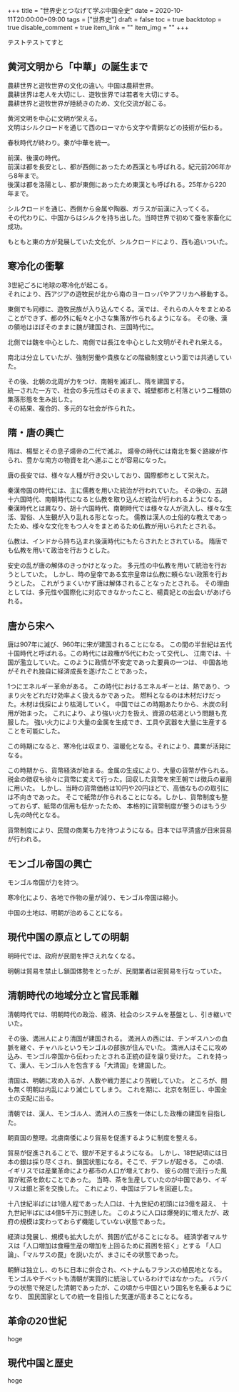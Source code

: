 +++
title = "世界史とつなげて学ぶ中国全史"
date = 2020-10-11T20:00:00+09:00
tags = ["世界史"]
draft = false
toc = true
backtotop = true
disable_comment = true
item_link = ""
item_img = ""
+++

テストテストてすと

## 黄河文明から「中華」の誕生まで
農耕世界と遊牧世界の文化の違い。中国は農耕世界。  
農耕世界は老人を大切にし、遊牧世界では若者を大切にする。  
農耕世界と遊牧世界が陸続きのため、文化交流が起こる。  

黄河文明を中心に文明が栄える。  
文明はシルクロードを通じて西のローマから文字や青銅などの技術が伝わる。  

春秋時代が終わり。秦が中華を統一。  

前漢、後漢の時代。  
前漢は都を長安とし、都が西側にあったため西漢とも呼ばれる。紀元前206年から8年まで。  
後漢は都を洛陽とし、都が東側にあったため東漢とも呼ばれる。25年から220年まで。  

シルクロードを通じ、西側から金属や陶器、ガラスが前漢に入ってくる。  
その代わりに、中国からはシルクを持ち出した。当時世界で初めて蚕を家畜化に成功。  

もともと東の方が発展していた文化が、シルクロードにより、西も追いついた。  

## 寒冷化の衝撃
3世紀ごろに地球の寒冷化が起こる。  
それにより、西アジアの遊牧民が北から南のヨーロッパやアフリカへ移動する。  

東側でも同様に、遊牧民族が入り込んでくる。漢では、それらの人々をまとめることができず、都の外に転々と小さな集落が作られるようになる。
その後、漢の領地はほぼそのままに魏が建国され、三国時代に。  

北側では魏を中心とした、南側では長江を中心とした文明がそれぞれ栄える。  

南北は分立していたが、強制労働や貴族などの階級制度という面では共通していた。  

その後、北朝の北周が力をつけ、南朝を滅ぼし、隋を建国する。  
統一された一方で、社会の多元性はそのままで、城壁都市と村落という二種類の集落形態を生み出した。  
その結果、複合的、多元的な社会が作られた。  


## 隋・唐の興亡
隋は、楊堅とその息子煬帝の二代で滅ぶ。
煬帝の時代には南北を繋ぐ路線が作られ、豊かな南方の物資を北へ運ぶことが容易になった。

唐の長安では、様々な人種が行き交いしており、国際都市として栄えた。

秦漢帝国の時代には、主に儒教を用いた統治が行われていた。
その後の、五胡十六国時代、南朝時代になると仏教を取り込んだ統治が行われるようになる。
秦漢時代とは異なり、胡十六国時代、南朝時代では様々な人が流入し、様々な生活、習俗、人生観が入り乱れる形となった。
儒教は漢人の土俗的な教えであったため、様々な文化をもつ人々をまとめるため仏教が用いられたとされる。

仏教は、インドから持ち込まれ後漢時代にもたらされたとされている。
隋唐でも仏教を用いて政治を行おうとした。

安史の乱が唐の解体のきっかけとなった。
多元性の中仏教を用いて統治を行おうとしていた。
しかし、時の皇帝である玄宗皇帝は仏教に頼らない政策を行おうとした。
これがうまくいかず唐は解体されることなったとされる。
その理由としては、多元性や国際化に対応できなかったこと、楊貴妃との出会いがあげられる。

## 唐から宋へ
唐は907年に滅び、960年に宋が建国されることになる。
この間の半世紀は五代十国時代と呼ばれる。この時代には政権が5代にわたって交代し、
江南では、十国が濫立していた。このように政情が不安定であった要員の一つは、
中国各地がそれぞれ独自に経済成長を遂げたことであった。

1つにエネルギー革命がある。
この時代におけるエネルギーとは、熱であり、つまり火をどれだけ効率よく扱えるかであった。
燃料となるのは木材だけだった。木材は伐採により枯渇していく。
中国ではこの時期あたりから、木炭の利用が始まった。
これにより、より強い火力を扱え、資源の枯渇という問題も克服した。
強い火力により大量の金属を生成でき、工具や武器を大量に生産することを可能にした。

この時期になると、寒冷化は収まり、温暖化となる。それにより、農業が活発になる。
 
この時期から、貨幣経済が始まる。金属の生成により、大量の貨幣が作られる。
税金の徴収も徐々に貨幣に変えて行った。回収した貨幣を宋王朝では徴兵の雇用に用いた。
しかし、当時の貨幣価格は10円や20円ほどで、高価なものの取引には不向きであった。
そこで紙幣が作られることになる。しかし、貨幣制度も整っておらず、紙幣の信用も低かったため、
本格的に貨幣制度が整うのはもう少し先の時代となる。

貨幣制度により、民間の商業も力を持つようになる。日本では平清盛が日宋貿易が行われる。

## モンゴル帝国の興亡
モンゴル帝国が力を持つ。

寒冷化により、各地で作物の量が減り、モンゴル帝国は縮小。

中国の土地は、明朝が治めることになる。

## 現代中国の原点としての明朝
明時代では、政府が民間を押さえれなくなる。

明朝は貿易を禁止し鎖国体勢をとったが、民間業者は密貿易を行なっていた。

## 清朝時代の地域分立と官民乖離
清朝時代では、明朝時代の政治、経済、社会のシステムを基盤とし、引き継いでいた。

その後、満洲人により清国が建国される。
満洲人の西には、チンギスハンの血脈を継ぐ、チャハルというモンゴルの部族が住んでいた。
満洲人はそこに攻め込み、モンゴル帝国から伝わったとされる正統の証を譲り受けた。
これを持って、漢人、モンゴル人を包含する「大清国」を建国した。

清国は、明朝に攻め入るが、人数や戦力差により苦戦していた。
ところが、間も無く明朝は内乱により滅亡してしまう。
これを期に、北京を制圧し、中国全土の支配に出る。

清朝では、漢人、モンゴル人、満洲人の三族を一体にした政権の建国を目指した。

朝貢国の整理。北虜南倭により貿易を促進するように制度を整える。

貿易が促進されることで、銀が不足するようになる。
しかし、18世紀頃には日本の銀は採り尽くされ、鎖国状態になる。そこで、デフレが起きる。
この頃、イギリスでは産業革命により都市の人口が増えており、
彼らの間で流行った風習が紅茶を飲むことであった。
当時、茶を生産していたのが中国であり、イギリスは銀と茶を交換した。
これにより、中国はデフレを回避した。

十八世紀半ばには1億人程であった人口は、十九世紀の初頭には3億を超え、
十九世紀半ばには4億5千万に到達した。
このように人口は爆発的に増えたが、政府の規模は変わっておらず機能していない状態であった。

経済は発展し、規模も拡大したが、貧困が広がることになる。
経済学者マルサスは「人口増加は食糧生産の増加を上回るために貧困を招く」とする
「人口論」、「マルサスの罠」を説いたが、まさにその状態であった。

朝鮮は独立し、のちに日本に併合され、ベトナムもフランスの植民地となる。
モンゴルやチベットも清朝が実質的に統治しているわけではなかった。
バラバラの状態で発足した清朝であったが、この頃から中国という国名を名乗るようになり、
国民国家としての統一を目指した気運が高まることになる。

## 革命の20世紀
hoge

## 現代中国と歴史
hoge



